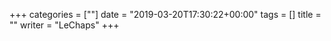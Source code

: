 +++
categories = [""]
date = "2019-03-20T17:30:22+00:00"
tags = [] 
title = ""
writer = "LeChaps"
+++
